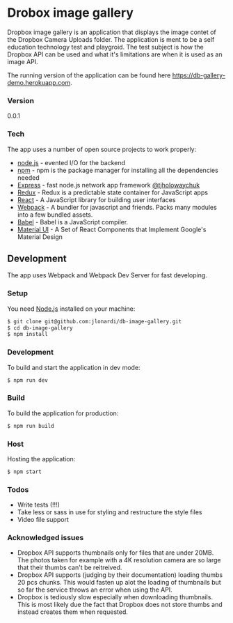 # Drobox image gallery

Dropbox image gallery is an application that displays the image contet of the Dropbox Camera Uploads folder. The application is ment to be a self education technology test and playgroid. The test subject is how the Dropbox API can be used and what it's limitations are when it is used as an image API.

The running version of the application can be found here https://db-gallery-demo.herokuapp.com.

### Version
0.0.1

### Tech

The app uses a number of open source projects to work properly:

* [node.js] - evented I/O for the backend
* [npm] - npm is the package manager for installing all the dependencies needed
* [Express] - fast node.js network app framework [@tjholowaychuk]
* [Redux] - Redux is a predictable state container for JavaScript apps
* [React] - A JavaScript library for building user interfaces
* [Webpack] - A bundler for javascript and friends. Packs many modules into a few
bundled assets.
* [Babel] - Babel is a JavaScript compiler.
* [Material UI] - A Set of React Components that Implement Google's Material Design

## Development

The app uses Webpack and Webpack Dev Server for fast developing.

### Setup

You need [Node.js] installed on your machine:

```sh
$ git clone git@github.com:jlonardi/db-image-gallery.git
$ cd db-image-gallery
$ npm install
```

### Development

To build and start the application in dev mode:
```sh
$ npm run dev
```

### Build

To build the application for production:
```sh
$ npm run build
```

### Host

Hosting the application:
```sh
$ npm start
```

### Todos

 - Write tests (!!!)
 - Take less or sass in use for styling and restructure the style files
 - Video file support

### Acknowledged issues
 - Dropbox API supports thumbnails only for files that are under 20MB. The photos taken  for example with a 4K resolution camera are so large that their thumbs can't be reitreived.
 - Dropbox API supports (judging by their documentation) loading thumbs 20 pcs chunks. This would fasten up alot the loading of thumbnails but so far the service throws an error when using the API.
 - Dropbox is tediously slow especially when downloading thumbnails. This is most likely due the fact that Dropbox does not store thumbs and instead creates them when requested.


[//]: # (These are reference links used in the body of this note and get stripped out when the markdown processor does it's job. There is no need to format nicely because it shouldn't be seen. Thanks SO - http://stackoverflow.com/questions/4823468/store-comments-in-markdown-syntax)


   [dill]: <https://github.com/joemccann/dillinger>
   [git-repo-url]: <https://github.com/joemccann/dillinger.git>
   [john gruber]: <http://daringfireball.net>
   [@thomasfuchs]: <http://twitter.com/thomasfuchs>
   [df1]: <http://daringfireball.net/projects/markdown/>
   [marked]: <https://github.com/chjj/marked>
   [npm]: <https://www.npmjs.com/>
   [Ace Editor]: <http://ace.ajax.org>
   [node.js]: <http://nodejs.org>
   [Twitter Bootstrap]: <http://twitter.github.com/bootstrap/>
   [keymaster.js]: <https://github.com/madrobby/keymaster>
   [jQuery]: <http://jquery.com>
   [@tjholowaychuk]: <http://twitter.com/tjholowaychuk>
   [express]: <http://expressjs.com>
   [AngularJS]: <http://angularjs.org>
   [React]: <http://facebook.github.io/react/>
   [Material UI]: <http://material-ui.com/>
   [Webpack]: <https://webpack.github.io/>
   [Gulp]: <http://gulpjs.com>
   [Node.js]: <http://nodejs.org/en/>
   [Redux]: <https://redux.js.org/>
   [Babel]: <https://redux.js.org/>
